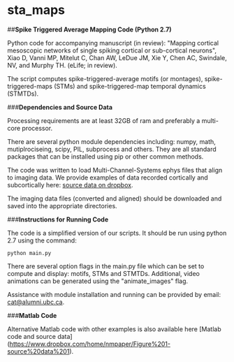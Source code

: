 # sta_maps
##**Spike Triggered Average Mapping Code (Python 2.7)**

Python code for accompanying manuscript (in review): "Mapping cortical mesoscopic networks of single spiking cortical or sub-cortical neurons", Xiao D, Vanni MP, Mitelut C, Chan AW, LeDue JM, Xie Y, Chen AC, Swindale, NV, and Murphy TH. (eLife; in review).

The script computes spike-triggered-average motifs (or montages), spike-triggered-maps (STMs) and spike-triggered-map temporal dynamics (STMTDs). 



###**Dependencies and Source Data**

Processing requirements are at least 32GB of ram and preferably a multi-core processor. 

There are several python module dependencies including: numpy, math, mutiplrociseing, scipy, PIL, subprocess and others. They are all standard packages that can be installed using pip or other common methods.

The code was written to load Multi-Channel-Systems ephys files that align to imaging data. We provide examples of data recorded cortically and subcortically here: [source data on dropbox](https://www.dropbox.com/sh/chet957crw41267/AADgke5NMnM__f4L4PDaK4QHa?dl=0).

The imaging data files (converted and aligned) should be downloaded and saved into the appropriate directories.

###**Instructions for Running Code**

The code is a simplified version of our scripts. It should be run using python 2.7 using the command:

`python main.py`

There are several option flags in the main.py file which can be set to compute and display: motifs, STMs and STMTDs. Additional, video animations can be generated using the "animate_images" flag.

Assistance with module installation and running can be provided by email: cat@alumni.ubc.ca.


###**Matlab Code**

Alternative Matlab code with other examples is also available here [Matlab code and source data] (https://www.dropbox.com/home/nmpaper/Figure%201-source%20data%201).
